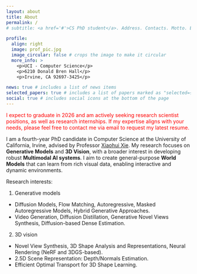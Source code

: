 ```yaml
---
layout: about
title: About
permalink: /
# subtitle: <a href='#'>CS PhD student</a>. Address. Contacts. Motto. Etc.

profile:
  align: right
  image: prof_pic.jpg
  image_circular: false # crops the image to make it circular
  more_info: >
    <p>UCI - Computer Science</p>
    <p>6210 Donald Bren Hall</p>
    <p>Irvine, CA 92697-3425</p>

news: true # includes a list of news items
selected_papers: true # includes a list of papers marked as "selected={true}"
social: true # includes social icons at the bottom of the page
---
```



<span style="color:red">I expect to graduate in 2026 and am actively seeking research scientist positions, as well as research internships. If my expertise aligns with your needs, please feel free to contact me via email to request my latest resume.</span>

I am a fourth-year PhD candidate in Computer Science at the University of California, Irvine, advised by Professor [Xiaohui Xie](https://uci-xie-lab.github.io/). My research focuses on **Generative Models** and **3D Vision**, with a broader interest in developing robust **Multimodal AI systems**. I aim to create general-purpose **World Models** that can learn from rich visual data, enabling interactive and dynamic environments.

<!-- I am a fourth-year PhD candidate in Computer Science, University of California Irvine (UCI) advised by Professor [Xiaohui Xie](https://uci-xie-lab.github.io/). My research interests are in Generative models and 3D. I am also interested in building multimodal AI systems that are robust. My goal is to build general purpose world models, in which AI systems learn from rich visual information, enabling interactive enviroments.

Currently, I am working on various computer vision, especially **3D vision**, and deep generative for 3D problems. Recently, I've spent a wonderful internship (Summer'24) at [Meta Reality Labs](https://about.meta.com/realitylabs/), working on neural rendering and polarization. -->

Research interests:

1. Generative models
- Diffusion Models, Flow Matching, Autoregressive, Masked Autoregressive Models, Hybrid Generative Approaches.
- Video Generation, Diffusion Distillation, Generative Novel Views Synthesis, Diffusion-based Dense Estimation. 

2. 3D vision
- Novel View Synthesis, 3D Shape Analysis and Representations, Neural Rendering (NeRF and 3DGS-based).
- 2.5D Scene Representation: Depth/Normals Estimation.
- Efficient Optimal Transport for 3D Shape Learning.



